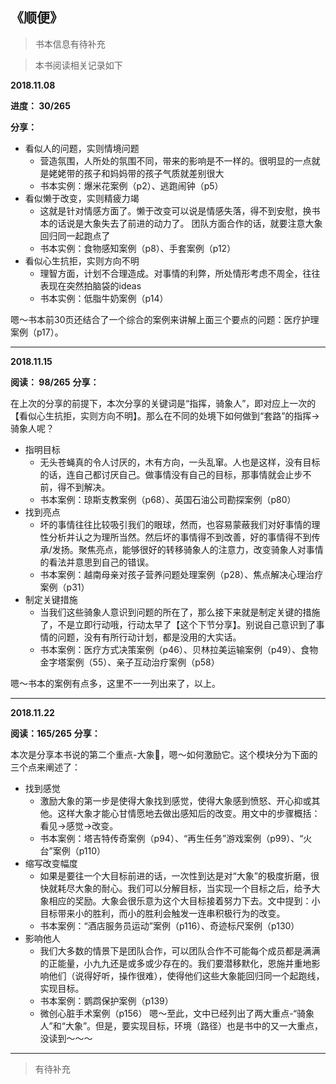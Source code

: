 ## 《顺便》

> 书本信息有待补充

> 本书阅读相关记录如下

**2018.11.08**

**进度： 30/265**

**分享：**

- 看似人的问题，实则情境问题
    - 营造氛围，人所处的氛围不同，带来的影响是不一样的。很明显的一点就是姥姥带的孩子和妈妈带的孩子气质就差别很大
    - 书本实例：爆米花案例（p2）、逃跑闹钟（p5）
- 看似懒于改变，实则精疲力竭
    - 这就是针对情感方面了。懒于改变可以说是情感失落，得不到安慰，换书本的话说是大象失去了前进的动力了。 团队方面合作的话，就要注意大象回归同一起跑点了
    - 书本实例：食物感知案例（p8）、手套案例（p12）
- 看似心生抗拒，实则方向不明
    - 理智方面，计划不合理造成。对事情的利弊，所处情形考虑不周全，往往表现在突然拍脑袋的ideas
    - 书本实例：低脂牛奶案例（p14）
            
嗯～书本前30页还结合了一个综合的案例来讲解上面三个要点的问题：医疗护理案例（p17）。

- - -

**2018.11.15**

**阅读： 98/265**
**分享：**

在上次的分享的前提下，本次分享的关键词是“指挥，骑象人”，即对应上一次的【看似心生抗拒，实则方向不明】。那么在不同的处境下如何做到“套路”的指挥->骑象人呢？

- 指明目标
    - 无头苍蝇真的令人讨厌的，木有方向，一头乱窜。人也是这样，没有目标的话，连自己都讨厌自己。做事情没有自己的目标，那事情就会止步不前，得不到解决。
    - 书本案例：琼斯支教案例（p68）、英国石油公司勘探案例（p80）
- 找到亮点
    - 坏的事情往往比较吸引我们的眼球，然而，也容易蒙蔽我们对好事情的理性分析并认之为理所当然。然后坏的事情得不到改善，好的事情得不到传承/发扬。聚焦亮点，能够很好的转移骑象人的注意力，改变骑象人对事情的看法并意思到自己的错误。
    - 书本案例：越南母亲对孩子营养问题处理案例（p28）、焦点解决心理治疗案例（p31）
- 制定关键措施
    - 当我们这些骑象人意识到问题的所在了，那么接下来就是制定关键的措施了，不是立即行动哦，行动太早了【这个下节分享】。别说自己意识到了事情的问题，没有有所行动计划，都是没用的大实话。
    - 书本案例：医疗方式决策案例（p46）、贝林拉美运输案例（p49）、食物金字塔案例（55）、亲子互动治疗案例（p58）

嗯～书本的案例有点多，这里不一一列出来了，以上。

- - -

**2018.11.22**

**阅读：165/265**
**分享：**

本次是分享本书说的第二个重点-大象🐘，嗯～如何激励它。这个模块分为下面的三个点来阐述了：
- 找到感觉
    - 激励大象的第一步是使得大象找到感觉，使得大象感到愤怒、开心抑或其他。这样大象才能心甘情愿地去做出感知后的改变。用文中的步骤概括：看见->感觉->改变。
    - 书本案例：塔吉特传奇案例（p94）、“再生任务”游戏案例（p99）、“火台”案例（p110）
- 缩写改变幅度
    - 如果是要往一个大目标前进的话，一次性到达是对“大象”的极度折磨，很快就耗尽大象的耐心。我们可以分解目标，当实现一个目标之后，给予大象相应的奖励。大象会很乐意为这个大目标接着努力下去。文中提到：小目标带来小的胜利，而小的胜利会触发一连串积极行为的改变。
    - 书本案例：“酒店服务员运动”案例（p116）、奇迹标尺案例（p130）
- 影响他人
    - 我们大多数的情景下是团队合作，可以团队合作不可能每个成员都是满满的正能量，小九九还是或多或少存在的。我们要潜移默化，恩施并重地影响他们（说得好听，操作很难），使得他们这些大象能回归同一个起跑线，实现目标。
    - 书本案例：鹦鹉保护案例（p139）
    - 微创心脏手术案例（p156）
嗯～至此，文中已经列出了两大重点-“骑象人”和“大象”。但是，要实现目标，环境（路径）也是书中的又一大重点，没读到～～～

- - -


> 有待补充
